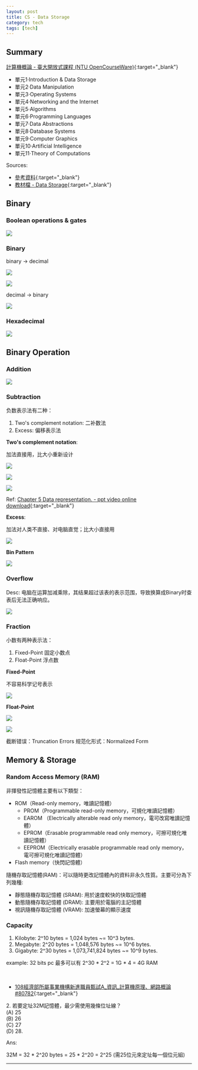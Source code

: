 ```yaml
---
layout: post
title: CS - Data Storage
category: tech
tags: [tech]
---
```


## Summary

[計算機概論 - 臺大開放式課程 (NTU OpenCourseWare)](http://ocw.aca.ntu.edu.tw/ntu-ocw/index.php/ocw/cou/101S210){:target="_blank"}

- 單元1‧Introduction & Data Storage
- 單元2‧Data Manipulation
- 單元3‧Operating Systems
- 單元4‧Networking and the Internet
- 單元5‧Algorithms
- 單元6‧Programming Languages
- 單元7‧Data Abstractions
- 單元8‧Database Systems 
- 單元9‧Computer Graphics
- 單元10‧Artificial Intelligence 
- 單元11‧Theory of Computations 

Sources:
- [參考資料](https://www.hauchenglee.com/assets/docs/ntu-ocw/101S210_CA01R01.doc){:target="_blank"}
- [教材檔 - Data Storage](https://www.hauchenglee.com/assets/docs/ntu-ocw/101S210_CS01L01.pdf){:target="_blank"}

## Binary

### Boolean operations & gates

![](https://www.hauchenglee.com/assets/images/tech/cs/AND-OR-XOR-NOT.png)

### Binary

binary → decimal

![](https://www.hauchenglee.com/assets/images/tech/101S210_CS01L01/101S210_CS01L01-18.png)

![](https://www.hauchenglee.com/assets/images/tech/101S210_CS01L01/101S210_CS01L01-19.png)

decimal → binary

![](https://www.hauchenglee.com/assets/images/tech/101S210_CS01L01/101S210_CS01L01-20.png)

### Hexadecimal

![](https://www.hauchenglee.com/assets/images/tech/101S210_CS01L01/101S210_CS01L01-7.png)

## Binary Operation

### Addition

![](https://www.hauchenglee.com/assets/images/tech/101S210_CS01L01/101S210_CS01L01-23.png)

### Subtraction

负数表示法有二种：
1. Two's complement notation: 二补数法
2. Excess: 偏移表示法

**Two's complement notation**:

加法直接用，比大小重新设计

![](https://www.hauchenglee.com/assets/images/tech/101S210_CS01L01/101S210_CS01L01-24.png)

![](https://www.hauchenglee.com/assets/images/tech/101S210_CS01L01/101S210_CS01L01-26.png)

![](https://www.hauchenglee.com/assets/images/tech/cs/Properties+of+Two’s+Complement+Notation.jpg)

Ref: [Chapter 5 Data representation. - ppt video online download](https://slideplayer.com/slide/6174101/){:target="_blank"}

**Excess**:

加法对人类不直接、对电脑直觉；比大小直接用

![](https://www.hauchenglee.com/assets/images/tech/101S210_CS01L01/101S210_CS01L01-27.png)

**Bin Pattern**

![](https://www.hauchenglee.com/assets/images/tech/cs/bin-pattern.png)

### Overflow

Desc: 电脑在运算加减乘除，其结果超过该表的表示范围，导致换算成Binary时查表后无法正确响应。

![](https://www.hauchenglee.com/assets/images/tech/101S210_CS01L01/101S210_CS01L01-28.png)

### Fraction

小数有两种表示法：
1. Fixed-Point 固定小数点
2. Float-Point 浮点数

**Fixed-Point**

不容易科学记号表示

![](https://www.hauchenglee.com/assets/images/tech/101S210_CS01L01/101S210_CS01L01-29.png)

**Float-Point**

![](https://www.hauchenglee.com/assets/images/tech/101S210_CS01L01/101S210_CS01L01-30.png)

![](https://www.hauchenglee.com/assets/images/tech/101S210_CS01L01/101S210_CS01L01-31.png)

截断错误：Truncation Errors
规范化形式：Normalized Form

## Memory & Storage

### Random Access Memory (RAM)

非揮發性記憶體主要有以下類型：

- ROM（Read-only memory，唯讀記憶體）
   - PROM（Programmable read-only memory，可規化唯讀記憶體）
   - EAROM （Electrically alterable read only memory，電可改寫唯讀記憶體）
   - EPROM（Erasable programmable read only memory，可擦可規化唯讀記憶體）
   - EEPROM（Electrically erasable programmable read only memory，電可擦可規化唯讀記憶體）
- Flash memory（快閃記憶體）

隨機存取記憶體(RAM)：可以隨時更改記憶體內的資料非永久性質。主要可分為下列幾種:
- 靜態隨機存取記憶體 (SRAM): 用於速度較快的快取記憶體
- 動態隨機存取記憶體 (DRAM): 主要用於電腦的主記憶體
- 視訊隨機存取記憶體 (VRAM): 加速螢幕的顯示速度

### Capacity
1. Kilobyte: 2^10 bytes = 1,024 bytes ~= 10^3 bytes.
2. Megabyte: 2^20 bytes = 1,048,576 bytes ~= 10^6 bytes.
3. Gigabyte: 2^30 bytes = 1,073,741,824 bytes ~= 10^9 bytes.

example: 32 bits pc 最多可以有 2^30 * 2^2 = 1G * 4 = 4G RAM

<br>

- [108經濟部所屬事業機構新進職員甄試A_資訊_計算機原理、網路概論#80782](https://bit.ly/3fgI3Yv){:target="_blank"}

2\. 若要定址32M記憶體，最少需使用幾條位址線？<br>
(A) 25<br>
(B) 26<br>
(C) 27<br>
(D) 28.

Ans:

32M = 32 \* 2^20 bytes = 25 \* 2^20 = 2^25 (需25位元來定址每一個位元組)

---